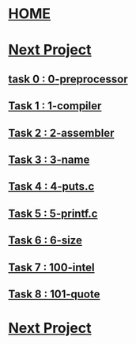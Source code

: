 # [HOME](https://github.com/Drihmia/alx-low_level_programming/blob/main/README.md)
# [Next Project](https://github.com/Drihmia/alx-low_level_programming/blob/main/0x01-variables_if_else_while/README.md)
## [task 0 : 0-preprocessor](https://github.com/Drihmia/alx-low_level_programming/blob/main/0x00-hello_world/0-preprocessor)
## [Task 1 : 1-compiler](https://github.com/Drihmia/alx-low_level_programming/blob/main/0x00-hello_world/1-compiler)
## [Task 2 : 2-assembler](https://github.com/Drihmia/alx-low_level_programming/blob/main/0x00-hello_world/2-assembler)
## [Task 3 : 3-name](https://github.com/Drihmia/alx-low_level_programming/blob/main/0x00-hello_world/3-name)
## [Task 4 : 4-puts.c](https://github.com/Drihmia/alx-low_level_programming/blob/main/0x00-hello_world/4-puts.c)
## [Task 5 : 5-printf.c](https://github.com/Drihmia/alx-low_level_programming/blob/main/0x00-hello_world/5-printf.c)
## [Task 6 : 6-size](https://github.com/Drihmia/alx-low_level_programming/blob/main/0x00-hello_world/6-size)
## [Task 7 : 100-intel](https://github.com/Drihmia/alx-low_level_programming/blob/main/0x00-hello_world/100-intel)
## [Task 8 : 101-quote](https://github.com/Drihmia/alx-low_level_programming/blob/main/0x00-hello_world/101-quote.c)

# [Next Project](https://github.com/Drihmia/alx-low_level_programming/blob/main/0x01-variables_if_else_while/README.md)

